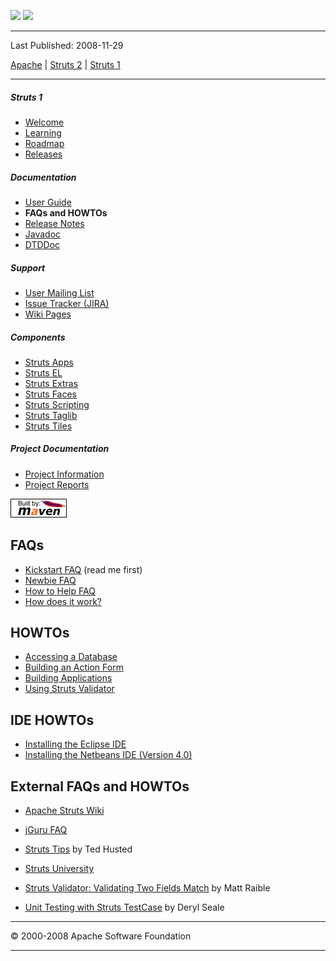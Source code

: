 <span id="bannerLeft">[![](http://www.apache.org/images/asf-logo.gif)](http://www.apache.org/)</span> <span id="bannerRight">[![](../images/struts.gif)]()</span>

------------------------------------------------------------------------

Last Published: 2008-11-29

[Apache](http://www.apache.org/) | [Struts 2](../2.x/) | [Struts 1](../1.x/)

------------------------------------------------------------------------

##### Struts 1

-   [Welcome](../index.html.md)
-   [Learning](../learning.html.md)
-   [Roadmap](../roadmap.html.md)
-   [Releases](../downloads.html.md)

##### Documentation

-   [User Guide](../userGuide/index.html.md)
-   **FAQs and HOWTOs**
-   [Release Notes](../userGuide/release-notes.html.md)
-   [Javadoc](../apidocs/index.html.md)
-   [DTDDoc](../dtddoc/index.html.md)

##### Support

-   [User Mailing List](../mail.html.md)
-   [Issue Tracker (JIRA)](http://issues.apache.org/struts/)
-   [Wiki Pages](http://wiki.apache.org/struts/)

##### Components

-   [Struts Apps](../struts-apps/index.html.md)
-   [Struts EL](../struts-el/index.html.md)
-   [Struts Extras](../struts-extras/index.html.md)
-   [Struts Faces](../struts-faces/index.html.md)
-   [Struts Scripting](../struts-scripting/index.html.md)
-   [Struts Taglib](../struts-taglib/index.html.md)
-   [Struts Tiles](../struts-tiles/index.html.md)

##### Project Documentation

-   [Project Information](../project-info.html.md)
-   [Project Reports](../project-reports.html.md)

[![Built by Maven](../images/logos/maven-feather.png)](http://maven.apache.org/ "Built by Maven")

<span id="FAQs"></span>FAQs
---------------------------

-   [Kickstart FAQ](kickstart.html.md) (read me first)
-   [Newbie FAQ](newbie.html.md)
-   [How to Help FAQ](http://struts.apache.org/helping.html.md)
-   [How does it work?](works.html.md)

<span id="HOWTOs"></span>HOWTOs
-------------------------------

-   [Accessing a Database](db-howto.html.md)
-   [Building an Action Form](actionForm.html.md)
-   [Building Applications](apps.html.md)
-   [Using Struts Validator](validator.html.md)

<span id="IDE_HOWTOs"></span>IDE HOWTOs
---------------------------------------

-   [Installing the Eclipse IDE](eclipse.html.md)
-   [Installing the Netbeans IDE (Version 4.0)](netbeans40.html.md)

<span id="External_FAQs_and_HOWTOs"></span>External FAQs and HOWTOs
-------------------------------------------------------------------

-   [Apache Struts Wiki](http://wiki.apache.org/struts)

<!-- -->

-   [jGuru FAQ](http://www.jguru.com/faq/home.jsp?topic=Struts)

<!-- -->

-   [Struts Tips](http://www.husted.com/struts/tips) by Ted Husted

<!-- -->

-   [Struts University](http://opensource2.atlassian.com/confluence/oss/display/STRUTS/Home)

<!-- -->

-   [Struts Validator: Validating Two Fields Match](http://www.raibledesigns.com/page/rd/20030226#struts_validator_validating_two_fields) by Matt Raible

<!-- -->

-   [Unit Testing with Struts TestCase](http://strutstestcase.sourceforge.net) by Deryl Seale

------------------------------------------------------------------------

© 2000-2008 Apache Software Foundation

------------------------------------------------------------------------


